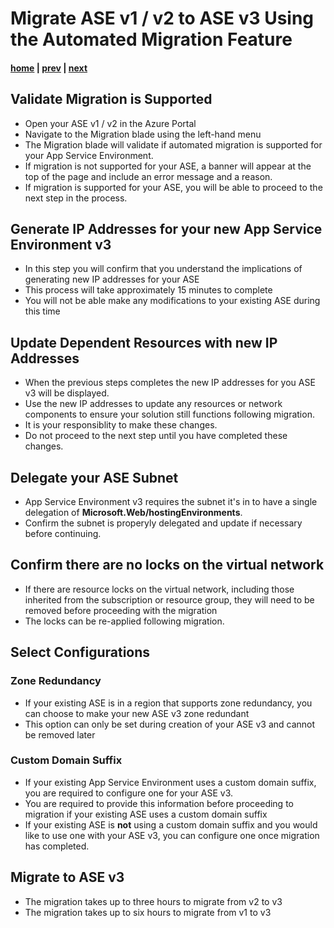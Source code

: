 # Migrate ASE v1 / v2 to ASE v3 Using the Automated Migration Feature

#### [home](./readme.md) | [prev](./migration-options.md) | [next](./backup-restore.md)

## Validate Migration is Supported
- Open your ASE v1 / v2 in the Azure Portal
- Navigate to the Migration blade using the left-hand menu
- The Migration blade will validate if automated migration is supported for your App Service Environment.
- If migration is not supported for your ASE, a banner will appear at the top of the page and include an error message and a reason.
- If migration is supported for your ASE, you will be able to proceed to the next step in the process.

## Generate IP Addresses for your new App Service Environment v3
- In this step you will confirm that you understand the implications of generating new IP addresses for your ASE
- This process will take approximately 15 minutes to complete
- You will not be able make any modifications to your existing ASE during this time

## Update Dependent Resources with new IP Addresses
- When the previous steps completes the new IP addresses for you ASE v3 will be displayed.
- Use the new IP addresses to update any resources or network components to ensure your solution still functions following migration.
- It is your responsiblity to make these changes.
- Do not proceed to the next step until you have completed these changes.

## Delegate your ASE Subnet
- App Service Environment v3 requires the subnet it's in to have a single delegation of **Microsoft.Web/hostingEnvironments**.
- Confirm the subnet is properyly delegated and update if necessary before continuing.

## Confirm there are no locks on the virtual network
- If there are resource locks on the virtual network, including those inherited from the subscription or resource group, they will need to be removed before proceeding with the migration
- The locks can be re-applied following migration.

## Select Configurations
### Zone Redundancy
- If your existing ASE is in a region that supports zone redundancy, you can choose to make your new ASE v3 zone redundant
- This option can only be set during creation of your ASE v3 and cannot be removed later

### Custom Domain Suffix
- If your existing App Service Environment uses a custom domain suffix, you are required to configure one for your ASE v3.
- You are required to provide this information before proceeding to migration if your existing ASE uses a custom domain suffix
- If your existing ASE is **not** using a custom domain suffix and you would like to use one with your ASE v3, you can configure one once migration has completed.

## Migrate to ASE v3
- The migration takes up to three hours to migrate from v2 to v3
- The migration takes up to six hours to migrate from v1 to v3